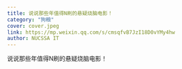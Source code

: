 ```yaml
---
title: 说说那些年值得N刷的悬疑烧脑电影！
category: "狗粮"
cover: cover.jpeg
link: https://mp.weixin.qq.com/s/cmsqfvB7JzI18D0vYMy4hw
author: NUCSSA IT
---
```

说说那些年值得N刷的悬疑烧脑电影！